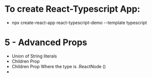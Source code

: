 # To create React-Typescript App:

- npx create-react-app react-typescript-demo --template typescript

# 5 - Advanced Props

- Union of String literals
- Children Prop
- Children Prop Where the type is .ReactNode  () 
- 